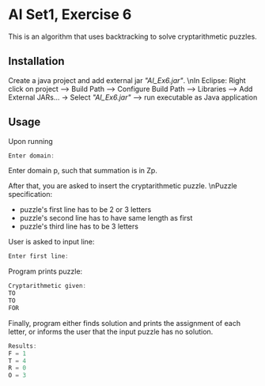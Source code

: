 # AI Set1, Exercise 6

This is an algorithm that uses backtracking to solve cryptarithmetic puzzles.

## Installation

Create a java project and add external jar _"AI_Ex6.jar"_. 
\nIn Eclipse:
Right click on project --> Build Path --> Configure Build Path --> Libraries --> Add External JARs... -> Select _"AI_Ex6.jar"_ --> run executable as Java application

## Usage

Upon running 
```java
Enter domain: 
```
Enter domain p, such that summation is in Zp. 

After that, you are asked to insert the cryptarithmetic puzzle. 
\nPuzzle specification:
- puzzle's first line has to be 2 or 3 letters
- puzzle's second line has to have same length as first
- puzzle's third line has to be 3 letters

User is asked to input line:
```java
Enter first line: 
```
Program prints puzzle:
```java
Cryptarithmetic given: 
TO
TO
FOR
```
Finally, program either finds solution and prints the assignment of each letter, or informs the user that the input puzzle has no solution.
```java
Results:
F = 1
T = 4
R = 0
O = 3
```